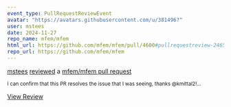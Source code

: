 ```yaml
---
event_type: PullRequestReviewEvent
avatar: "https://avatars.githubusercontent.com/u/381496?"
user: mstees
date: 2024-11-27
repo_name: mfem/mfem
html_url: https://github.com/mfem/mfem/pull/4600#pullrequestreview-2465674545
repo_url: https://github.com/mfem/mfem
---
```


<a href='https://github.com/mstees' target='_blank'>mstees</a> <a href='https://github.com/mfem/mfem/pull/4600#pullrequestreview-2465674545' target='_blank'>reviewed</a> a <a href='https://github.com/mfem/mfem/pull/4600' target='_blank'>mfem/mfem pull request</a>

<small>I can confirm that this PR resolves the issue that I was seeing, thanks @kmittal2!...</small>

<a href='https://github.com/mfem/mfem/pull/4600#pullrequestreview-2465674545' target='_blank'>View Review</a>